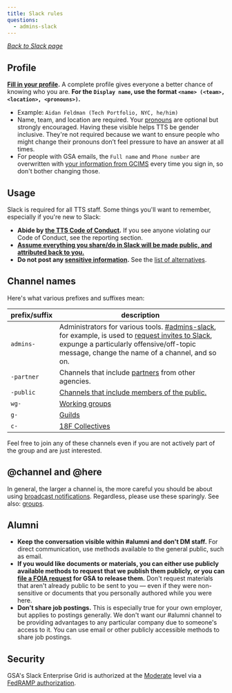 ```yaml
---
title: Slack rules
questions:
  - admins-slack
---
```


[_Back to Slack page_](../)

## Profile

**[Fill in your profile](https://gsa-tts.slack.com/account/profile).** A complete profile gives everyone a better chance of knowing who you are. **For the `Display name`, use the format `<name> (<team>, <location>, <pronouns>)`.**

- Example: `Aidan Feldman (Tech Portfolio, NYC, he/him)`
- Name, team, and location are required. Your [pronouns](https://pronoun.is/) are optional but strongly encouraged. Having these visible helps TTS be gender inclusive. They're not required because we want to ensure people who might change their pronouns don’t feel pressure to have an answer at all times.
- For people with GSA emails, the `Full name` and `Phone number` are overwritten with [your information from GCIMS]({{site.baseurl}}/changing-your-name/) every time you sign in, so don't bother changing those.

## Usage

Slack is required for all TTS staff. Some things you'll want to remember, especially if you're new to Slack:

- **Abide by [the TTS Code of Conduct]({{site.baseurl}}/code-of-conduct).** If you see anyone violating our Code of Conduct, see the reporting section.
- [**Assume everything you share/do in Slack will be made public, and attributed back to you.**](../records/)
- **Do not post any [sensitive information]({{site.baseurl}}/sensitive-information/).** See the [list of alternatives]({{site.baseurl}}/sensitive-information/#tools).

## Channel names

Here's what various prefixes and suffixes mean:

| prefix/suffix | description                                                                                                                                                                                                                                                                |
| ------------- | -------------------------------------------------------------------------------------------------------------------------------------------------------------------------------------------------------------------------------------------------------------------------- |
| `admins-`     | Administrators for various tools. [#admins-slack](https://gsa-tts.slack.com/messages/admins-slack/), for example, is used to [request invites to Slack](../user-management/), expunge a particularly offensive/off-topic message, change the name of a channel, and so on. |
| `-partner`    | Channels that include [partners](../external-collaboration/#partners) from other agencies.                                                                                                                                                                                 |
| `-public`     | [Channels that include members of the public.](../external-collaboration/#the-public)                                                                                                                                                                                      |
| `wg-`         | [Working groups]({{site.baseurl}}/working-groups-and-guilds-101/#working-groups)                                                                                                                                                                                           |
| `g-`          | [Guilds]({{site.baseurl}}/working-groups-and-guilds-101/#guilds)                                                                                                                                                                                                           |
| `c-`          | [18F Collectives]({{site.baseurl}}/working-groups-and-guilds-101/#18f-collectives)                                                                                                                                                                                         |

Feel free to join any of these channels even if you are not actively part of the group and are just interested.

## @channel and @here

In general, the larger a channel is, the more careful you should be about using [broadcast notifications](https://slack.com/help/articles/202009646-Notify-a-channel-or-workspace). Regardless, please use these sparingly. See also: [groups](../guidelines/#groups).

## Alumni

- **Keep the conversation visible within #alumni and don't DM staff.** For direct communication, use methods available to the general public, such as email.
- **If you would like documents or materials, you can either use publicly available methods to request that we publish them publicly, or you can [file a FOIA request](https://www.gsa.gov/reference/freedom-of-information-act-foia) for GSA to release them.** Don't request materials that aren't already public to be sent to you — even if they were non-sensitive or documents that you personally authored while you were here.
- **Don't share job postings.** This is especially true for your own employer, but applies to postings generally. We don't want our #alumni channel to be providing advantages to any particular company due to someone's access to it. You can use email or other publicly accessible methods to share job postings.

## Security

GSA's Slack Enterprise Grid is authorized at the [Moderate](https://atos.open-control.org/categorization/#selecting-the-overall-impact-level) level via a [FedRAMP authorization](https://marketplace.fedramp.gov/#/product/slack?sort=productName&productNameSearch=slack).
